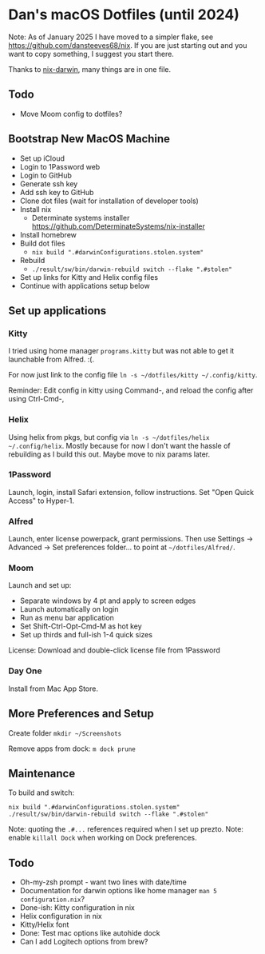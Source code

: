 # Dan's macOS Dotfiles (until 2024)

Note: As of January 2025 I have moved to a simpler flake, see https://github.com/dansteeves68/nix.
If you are just starting out and you want to copy something, I suggest you start there.

Thanks to [nix-darwin](https://github.com/LnL7/nix-darwin), many things are in one file.

## Todo

- Move Moom config to dotfiles?

## Bootstrap New MacOS Machine

- Set up iCloud
- Login to 1Password web
- Login to GitHub
- Generate ssh key
- Add ssh key to GitHub
- Clone dot files (wait for installation of developer tools)
- Install nix
  - Determinate systems installer https://github.com/DeterminateSystems/nix-installer
- Install homebrew
- Build dot files
  - `nix build ".#darwinConfigurations.stolen.system"`
- Rebuild
  - `./result/sw/bin/darwin-rebuild switch --flake ".#stolen"`
- Set up links for Kitty and Helix config files
- Continue with applications setup below

## Set up applications

### Kitty

I tried using home manager `programs.kitty` but was not able to get it launchable from Alfred. :(.

For now just link to the config file `ln -s ~/dotfiles/kitty ~/.config/kitty`.

Reminder: Edit config in kitty using Command-, and reload the config after using Ctrl-Cmd-,

### Helix

Using helix from pkgs, but config via `ln -s ~/dotfiles/helix ~/.config/helix`. Mostly because for
now I don't want the hassle of rebuilding as I build this out. Maybe move to nix params later.

### 1Password

Launch, login, install Safari extension, follow instructions. Set "Open Quick Access" to Hyper-1.

### Alfred

Launch, enter license powerpack, grant permissions. Then use Settings -> Advanced -> Set preferences
folder... to point at `~/dotfiles/Alfred/`.

### Moom

Launch and set up:

- Separate windows by 4 pt and apply to screen edges
- Launch automatically on login
- Run as menu bar application
- Set Shift-Ctrl-Opt-Cmd-M as hot key
- Set up thirds and full-ish 1-4 quick sizes

License: Download and double-click license file from 1Password

### Day One

Install from Mac App Store.

## More Preferences and Setup

Create folder `mkdir ~/Screenshots`

Remove apps from dock: `m dock prune`

## Maintenance

To build and switch:

```shell
nix build ".#darwinConfigurations.stolen.system"
./result/sw/bin/darwin-rebuild switch --flake ".#stolen"
```

Note: quoting the `.#...` references required when I set up prezto. Note: enable `killall Dock` when
working on Dock preferences.

## Todo

- Oh-my-zsh prompt - want two lines with date/time
- Documentation for darwin options like home manager `man 5 configuration.nix`?
- Done-ish: Kitty configuration in nix
- Helix configuration in nix
- Kitty/Helix font
- Done: Test mac options like autohide dock
- Can I add Logitech options from brew?
